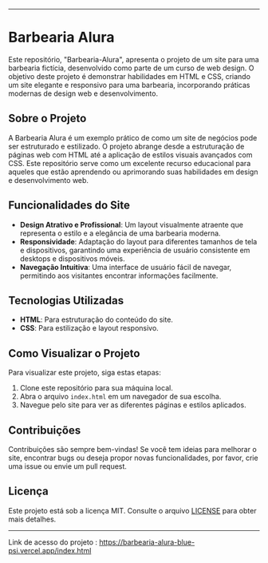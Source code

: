 
---

# Barbearia Alura

Este repositório, "Barbearia-Alura", apresenta o projeto de um site para uma barbearia fictícia, desenvolvido como parte de um curso de web design. O objetivo deste projeto é demonstrar habilidades em HTML e CSS, criando um site elegante e responsivo para uma barbearia, incorporando práticas modernas de design web e desenvolvimento.

## Sobre o Projeto

A Barbearia Alura é um exemplo prático de como um site de negócios pode ser estruturado e estilizado. O projeto abrange desde a estruturação de páginas web com HTML até a aplicação de estilos visuais avançados com CSS. Este repositório serve como um excelente recurso educacional para aqueles que estão aprendendo ou aprimorando suas habilidades em design e desenvolvimento web.

## Funcionalidades do Site

- **Design Atrativo e Profissional**: Um layout visualmente atraente que representa o estilo e a elegância de uma barbearia moderna.
- **Responsividade**: Adaptação do layout para diferentes tamanhos de tela e dispositivos, garantindo uma experiência de usuário consistente em desktops e dispositivos móveis.
- **Navegação Intuitiva**: Uma interface de usuário fácil de navegar, permitindo aos visitantes encontrar informações facilmente.

## Tecnologias Utilizadas

- **HTML**: Para estruturação do conteúdo do site.
- **CSS**: Para estilização e layout responsivo.

## Como Visualizar o Projeto

Para visualizar este projeto, siga estas etapas:

1. Clone este repositório para sua máquina local.
2. Abra o arquivo `index.html` em um navegador de sua escolha.
3. Navegue pelo site para ver as diferentes páginas e estilos aplicados.

## Contribuições

Contribuições são sempre bem-vindas! Se você tem ideias para melhorar o site, encontrar bugs ou deseja propor novas funcionalidades, por favor, crie uma issue ou envie um pull request.

## Licença

Este projeto está sob a licença MIT. Consulte o arquivo [LICENSE](LICENSE) para obter mais detalhes.

---

Link de acesso do projeto : https://barbearia-alura-blue-psi.vercel.app/index.html
